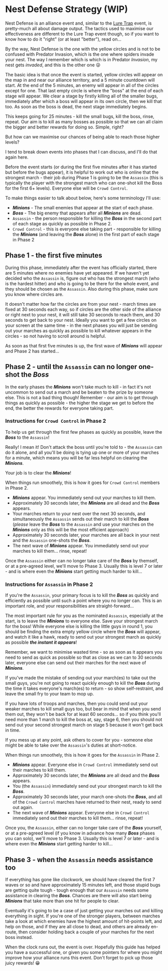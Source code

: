 # Nest Defense Strategy (WIP)

Nest Defense is an alliance event and, similar to the [Lure Trap](lure-trap.md) event, is pretty-much all about damage output. The tactics used to maximise our effectiveness are different to the Lure Trap event though, so if you want to know how to do it "right" (or at least "better"), read on...

By the way, Nest Defense is the one with the yellow circles and is not to be confused with Predator Invasion, which is the one where spiders invade your nest. The way I remember which is which is in Predator *Invasion*, my nest gets *invaded*, and this is the other one :stuck_out_tongue_winking_eye:

The basic idea is that once the event is started, yellow circles will appear on the map in and near our alliance territory, and a 5 minute countdown will start. At the end of the 5 minutes, an enemy will appear in all of the circles except for one. That last empty circle is where the "boss" at the end of each stage will appear. We clear a stage by firstly killing all of the smaller bugs, immediately after which a boss will appear in its own circle, then we kill that too. As soon as the boss is dead, the next stage immediately begins. 

This keeps going for 25 minutes - kill the small bugs, kill the boss, rinse, repeat. Our aim is to kill as many bosses as possible so that we can all claim the bigger and better rewards for doing so. Simple, right?

But how can we maximise our chances of being able to reach those higher levels?

I tend to break down events into phases that I can discuss, and I'll do that again here.

Before the event starts (or during the first five minutes after it has started but before the bugs appear), it is helpful to work out who is online that the strongest march - their job during Phase 1 is going to be the `Assassin` (this is typically the player with the strongest march who can one-shot kill the Boss for the first 6+ levels). Everyone else will be `Crowd Control`. 

To make things easier to talk about below, here's some terminology I'll use:

* _**Minions**_ - The small enemies that appear at the start of each phase.
* _**Boss**_ - The big enemy that appears after all _**Minions**_ are dead.
* `Assassin` - the person responsible for killing the _**Boss**_ in the second part of each stage as quickly as possible in Phase 2.  
* `Crowd Control` - this is everyone else taking part - responsible for killing the _**Minions**_ (and leaving the _**Boss**_ alone) in the first part of each stage in Phase 2

## Phase 1 - the first five minutes

During this phase, immediately after the event has officially started, there are 5 minutes where no enemies have yet appeared. If we haven't yet decided who the `Assassin` is, figure out who has the strongest march (who is the hardest hitter) and who is going to be there for the whole event, and they should be chosen as the `Assassin`. Also during this phase, make sure you know where circles are. 

It doesn't matter how far the circles are from your nest - march times are fixed at 30 seconds each way, so if circles are the other side of the alliance or right next to your nest, it will still take 30 seconds to reach them, and 30 seconds to get back to your nest. Ideally you want to get a few circles on your screen at the same time - in the next phases you will just be sending out your marches as quickly as possible to kill whatever appears in the circles - so not having to scroll around is helpful.

As soon as that first five minutes is up, the first wave of _**Minions**_ will appear and Phase 2 has started...

## Phase 2 - until the `Assassin` can no longer one-shot the _**Boss**_

In the early phases the _**Minions**_ won't take much to kill - in fact it's not uncommon to send out a march and be beaten to the prize by someone else. This is not a bad thing though! Remember - our aim is to get through things as quickly as possible - the higher the stage we get to before the end, the better the rewards for everyone taking part.

### Instructions for `Crowd Control` in Phase 2

To help us get through the first few phases as quickly as possible, leave the _**Boss**_ to the `Assassin`!

Really! I mean it! Don't attack the boss until you're told to - the `Assassin` can do it alone, and all you'll be doing is tying up one or more of your marches for a minute, which means you will be far less helpful on clearing the _**Minions**_.

Your job is to clear the _**Minions**_!

When things run smoothely, this is how it goes for `Crowd Control` members in Phase 2.

* _**Minions**_ appear. You immediately send out your marches to kill them.
* Approximately 30 seconds later, the _**Minions**_ are all dead and the _**Boss**_ appears.
* Your marches return to your nest over the next 30 seconds, and simultaneously the `Assassin` sends out their march to kill the _**Boss**_ (_please_ leave the _**Boss**_ to the `Assassin` and use your marches on the _**Minions**_ only as this will be the most efficient approach)
* Approximately 30 seconds later, your marches are all back in your nest and the `Assassin` one-shots the _**Boss**_.
* The next wave of _**Minions**_ appear. You immediately send out your marches to kill them... rinse, repeat!

Once the `Assassin` either can no longer take care of the _**Boss**_ by themself, or at a pre-agreed level, we'll move to Phase 3. Usually this is level 7 or later - and is where even the _**Minions**_ start getting much harder to kill...

### Instructions for `Assassin` in Phase 2

If you're the `Assassin`, your primary focus is to kill the _**Boss**_ as quickly and efficiently as possible until such a point where you no longer can. This is an important role, and your responsibilities are straight-forward...

The most important rule for you as the nominated `Assassin`, especially at the start, is to leave the _**Minions**_ to everyone else. Save your strongest march for the boss! While everyone else is killing the little guys in round 1, you should be finding the extra empty yellow circle where the _**Boss**_ will appear, and watch it like a hawk, ready to send out your strongest march as quickly as possible _**the instant it appears**_!

Remember, we want to minimise wasted time - so as soon as it appears you need to send as quick as possible so that as close as we can to 30 seconds later, everyone else can send out their marches for the next wave of _**Minions**_.

If you've made the mistake of sending out your march(es) to take out the small guys, you're not going to react quickly enough to kill the _**Boss**_ during the time it takes everyone's march(es) to return - so show self-restraint, and leave the small fry to your team to mop up.

If you have lots of troops and marches, then you could send out your weaker marches to kill small guys too, but bear in mind that when you send them out, they won't be back for at least 60 seconds... so if you think you'll need more than 1 march to kill the boss at, say, stage 6, then you should not send out your second strongest march on stage 5 because it won't get back in time.

If you mess up at any point, ask others to cover for you - someone else might be able to take over the `Assassin`'s duties at short-notice.

When things run smoothely, this is how it goes for the `Assassin` in Phase 2.

* _**Minions**_ appear. Everyone else in `Crowd Control` immediately send out their marches to kill them.
* Approximately 30 seconds later, the _**Minions**_ are all dead and the _**Boss**_ appears.
* You (the `Assassin`) immediately send out your strongest march to kill the _**Boss**_.
* Approximately 30 seconds later, your march one-shots the _**Boss**_, and all of the `Crowd Control` marches have returned to their nest, ready to send out again.
* The next wave of _**Minions**_ appear. Everyone else in `Crowd Control` immediately send out their marches to kill them... rinse, repeat!

Once you, the `Assassin`, either can no longer take care of the _**Boss**_ yourself, or at a pre-agreed level (if you know in advance how many _**Boss**_ phases you can solo), we'll move to Phase 3. Usually this is level 7 or later - and is where even the _**Minions**_ start getting harder to kill...

## Phase 3 - when the `Assassin` needs assistance too

If everything has gone like clockwork, we should have cleared the first 7 waves or so and have approximately 15 minutes left, and those stupid bugs are getting quite tough - tough enough that our `Assassin` needs some assistance in clearing the _**Boss**_. Chances are there will also start being _**Minions**_ that take more than one hit for people to clear.

Eventually it's going to be a case of just getting your marches out and killing everything in sight. If you're one of the stronger players, between marches take a look at which enemies have the highest amount of hit-points left, and help on those, and if they are all close to dead, and others are already en-route, then consider holding back a couple of your marches for the next boss instead.

When the clock runs out, the event is over. Hopefully this guide has helped you have a successful one, or given you some pointers for where you might improve how your alliance runs this event. Don't forget to pick up those juicy rewards! :grin:
